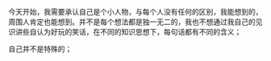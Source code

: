 今天开始，我需要承认自己是个小人物，与每个人没有任何的区别，我能想到的，周围人肯定也能想到。并不是每个想法都是独一无二的，我也不想通过我自己的见识讲些自认为好玩的笑话，在不同的知识思想下，每句话都有不同的含义；

自己并不是特殊的；